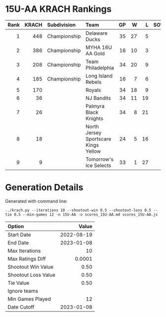 # 15U-AA KRACH Rankings
Rank|KRACH|Subdivision|Team|GP|W|L|SOW|SOL|T|SoS
---:|---:|:---|:---|---:|---:|---:|---:|---:|---:|---:
1|448|Championship|Delaware Ducks|35|27|5|3|0|0|168
2|386|Championship|MYHA 16U AA Gold|16|10|3|1|1|1|310
3|208|Championship|Team Philadelphia|34|20|9|3|2|0|185
4|185|Championship|Long Island Rebels|16|7|6|3|0|0|350
5|170||Royals|34|18|9|2|4|1|244
6|36||NJ Bandits|34|11|19|1|3|0|186
7|26||Palmyra Black Knights|34|8|21|1|4|0|170
8|18||North Jersey Sportscare Kings Yellow|24|5|16|1|2|0|114
9|9||Tomorrow's Ice Selects|33|1|27|3|2|0|211
# Generation Details

Generated with command line:
```
../krach.py --iterations 10 --shootout-win 0.5 --shootout-loss 0.5 --tie 0.5 --min-games 12 -n 15U-AA -o scores_15U-AA.md scores_15U-AA.js
```

| Option | Value |
| :----- | ----: |
| Start Date | 2022-08-19 |
| End Date | 2023-01-08 |
| Max Iterations | 10 |
| Max Ratings Diff | 0.0001 |
| Shootout Win Value | 0.50 |
| Shootout Loss Value | 0.50 |
| Tie Value | 0.50 |
| Ignore teams |  |
| Min Games Played | 12 |
| Date Cutoff | 2023-01-08 |

